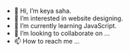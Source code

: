 - 👋 Hi, I’m keya saha.
- 👀 I’m interested in website designing.
- 🌱 I’m currently learning JavaScript.
- 💞️ I’m looking to collaborate on ...
- 📫 How to reach me ...



